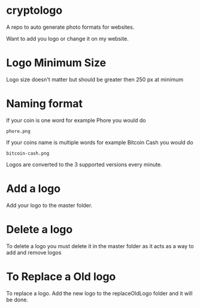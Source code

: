# cryptologo
A repo to auto generate photo formats for websites.

Want to add you logo or change it on my website.


# Logo Minimum Size

Logo size doesn't matter but should be greater then 250 px at minimum


# Naming format

If your coin is one word for example Phore you would do 
```
phore.png
```
If your coins name is multiple words for example Bitcoin Cash you would do 

```
bitcoin-cash.png
```


Logos are converted to the 3 supported versions every minute.

# Add a logo

Add your logo to the master folder.

# Delete a logo

To delete a logo you must delete it in the master folder as it acts as a way to add and remove logos

# To Replace a Old logo

To replace a logo. Add the new logo to the replaceOldLogo folder and it will be done.
